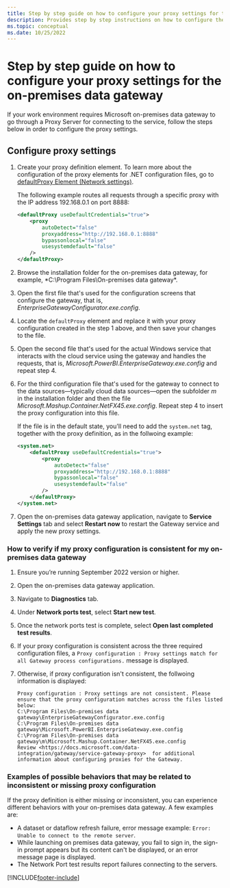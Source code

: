 ```yaml
---
title: Step by step guide on how to configure your proxy settings for the on-premises data gateway
description: Provides step by step instructions on how to configure the proxy settings for the on-premises data gateway.
ms.topic: conceptual
ms.date: 10/25/2022
---
```

# Step by step guide on how to configure your proxy settings for the on-premises data gateway

If your work environment requires Microsoft on-premises data gateway to go through a Proxy Server for connecting to the service, follow the steps below in order to configure the proxy settings.

## Configure proxy settings

1. Create your proxy definition element. To learn more about the configuration of the proxy elements for .NET configuration files, go to [defaultProxy Element (Network settings)](/dotnet/framework/configure-apps/file-schema/network/defaultproxy-element-network-settings).

   The following example routes all requests through a specific proxy with the IP address 192.168.0.1 on port 8888:

    ```xml
    <defaultProxy useDefaultCredentials="true">
        <proxy  
            autoDetect="false"  
            proxyaddress="http://192.168.0.1:8888"
            bypassonlocal="false"
            usesystemdefault="false"
        />
    </defaultProxy>
    ```

2. Browse the installation folder for the on-premises data gateway, for example, *C:\Program Files\On-premises data gateway\*.
3. Open the first file that's used for the configuration screens that configure the gateway, that is, *EnterpriseGatewayConfigurator.exe.config*.
4. Locate the `defaultProxy` element and replace it with your proxy configuration created in the step 1 above, and then save your changes to the file.
5. Open the second file that's used for the actual Windows service that interacts with the cloud service using the gateway and handles the requests, that is, *Microsoft.PowerBI.EnterpriseGateway.exe.config* and repeat step 4.
6. For the third configuration file that's used for the gateway to connect to the data sources&mdash;typically cloud data sources&mdash;open the subfolder *m* in the installation folder and then the file *Microsoft.Mashup.Container.NetFX45.exe.config*. Repeat step 4 to insert the proxy configuration into this file.

   If the file is in the default state, you'll need to add the `system.net` tag, together with the proxy definition, as in the follwoing example:

    ```xml
    <system.net>
        <defaultProxy useDefaultCredentials="true">
            <proxy  
                autoDetect="false"  
                proxyaddress="http://192.168.0.1:8888"
                bypassonlocal="false"
                usesystemdefault="false"
            />
        </defaultProxy>
    </system.net>
    ```

7. Open the on-premises data gateway application, navigate to **Service Settings** tab and select **Restart now** to restart the Gateway service and apply the new proxy settings.

### How to verify if my proxy configuration is consistent for my on-premises data gateway

1. Ensure you’re running September 2022 version or higher.
2. Open the on-premises data gateway application.
3. Navigate to **Diagnostics** tab.
4. Under **Network ports test**, select **Start new test**.
5. Once the network ports test is complete, select **Open last completed test results**.
6. If your proxy configuration is consistent across the three required configuration files, a `Proxy configuration : Proxy settings match for all Gateway process configurations.` message is displayed.
7. Otherwise, if proxy configuration isn't consistent, the follwoing information is displayed:

   ```
   Proxy configuration : Proxy settings are not consistent. Please ensure that the proxy configuration matches across the files listed below:
   C:\Program Files\On-premises data gateway\EnterpriseGatewayConfigurator.exe.config
   C:\Program Files\On-premises data gateway\Microsoft.PowerBI.EnterpriseGateway.exe.config
   C:\Program Files\On-premises data gateway\m\Microsoft.Mashup.Container.NetFX45.exe.config
   Review <https://docs.microsoft.com/data-integration/gateway/service-gateway-proxy>  for additional information about configuring proxies for the Gateway.
   ```

### Examples of possible behaviors that may be related to inconsistent or missing proxy configuration

If the proxy definition is either missing or inconsistent, you can experience different behaviors with your on-premises data gateway. A few examples are:

* A dataset or dataflow refresh failure, error message example: `Error: Unable to connect to the remote server`.
* While launching on premises data gateway, you fail to sign in, the sign-in prompt appears but its content can't be displayed, or an error message page is displayed.
* The Network Port test results report failures connecting to the servers.

[!INCLUDE[footer-include](../includes/footer-banner.md)]
